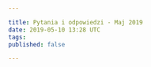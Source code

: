 ```yaml
---

title: Pytania i odpowiedzi - Maj 2019
date: 2019-05-10 13:28 UTC
tags:
published: false

---
```



